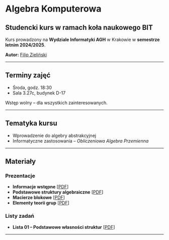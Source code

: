 # **Algebra Komputerowa**  

## **Studencki kurs w ramach koła naukowego BIT**  
Kurs prowadzony na **Wydziale Informatyki AGH** w Krakowie w **semestrze letnim 2024/2025**.  

**Autor:** [Filip Zieliński](https://github.com/mlodyjesienin)  

---

## **Terminy zajęć**  
- Środa, godz. 18:30  
- Sala 3.27c, budynek D-17  

Wstęp wolny – dla wszystkich zainteresowanych.

---

## **Tematyka kursu**  
- Wprowadzenie do algebry abstrakcyjnej  
- Informatyczne zastosowania – *Obliczeniowa Algebra Przemienna*  

---

## **Materiały**  

### **Prezentacje**  
- **Informacje wstępne** [[PDF](https://mlodyjesienin.github.io/Algebra-Komputerowa/pdf/01wstep.pdf)]  
- **Podstawowe struktury algebraiczne** [[PDF](https://mlodyjesienin.github.io/Algebra-Komputerowa/pdf/02powtorzenie.pdf)]  
- **Macierze blokowe** [[PDF](https://mlodyjesienin.github.io/Algebra-Komputerowa/pdf/03blokowe-macierze.pdf)]  
- **Elementy teorii grup** [[PDF](https://mlodyjesienin.github.io/Algebra-Komputerowa/pdf/04teoria-grup.pdf)]  

### **Listy zadań**  
- **Lista 01 – Podstawowe własności struktur** [[PDF](https://mlodyjesienin.github.io/Algebra-Komputerowa/pdf/zadania01.pdf)]  

---
